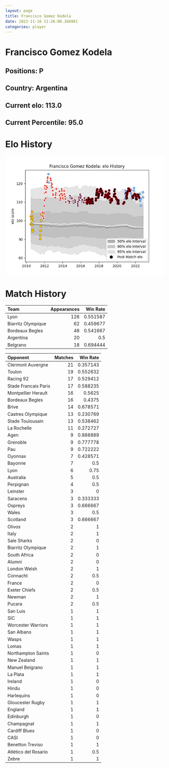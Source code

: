 ```yaml
---  
layout: page  
title: Francisco Gomez Kodela  
date: 2022-11-16 11:26:00.266981  
categories: player  
---
```

# Francisco Gomez Kodela

## Positions: P

## Country: Argentina

## Current elo: 113.0

## Current Percentile: 95.0

# Elo History


![elo history](history_FranciscoGomezKodela.png)
# Match History


| Team               |   Appearances |   Win Rate |
|:-------------------|--------------:|-----------:|
| Lyon               |           126 |   0.551587 |
| Biarritz Olympique |            62 |   0.459677 |
| Bordeaux Begles    |            48 |   0.541667 |
| Argentina          |            20 |   0.5      |
| Belgrano           |            18 |   0.694444 |

| Opponent             |   Matches |   Win Rate |
|:---------------------|----------:|-----------:|
| Clermont Auvergne    |        21 |   0.357143 |
| Toulon               |        19 |   0.552632 |
| Racing 92            |        17 |   0.529412 |
| Stade Francais Paris |        17 |   0.588235 |
| Montpellier Herault  |        16 |   0.5625   |
| Bordeaux Begles      |        16 |   0.4375   |
| Brive                |        14 |   0.678571 |
| Castres Olympique    |        13 |   0.230769 |
| Stade Toulousain     |        13 |   0.538462 |
| La Rochelle          |        11 |   0.272727 |
| Agen                 |         9 |   0.888889 |
| Grenoble             |         9 |   0.777778 |
| Pau                  |         9 |   0.722222 |
| Oyonnax              |         7 |   0.428571 |
| Bayonne              |         7 |   0.5      |
| Lyon                 |         6 |   0.75     |
| Australia            |         5 |   0.5      |
| Perpignan            |         4 |   0.5      |
| Leinster             |         3 |   0        |
| Saracens             |         3 |   0.333333 |
| Ospreys              |         3 |   0.666667 |
| Wales                |         3 |   0.5      |
| Scotland             |         3 |   0.666667 |
| Olivos               |         2 |   1        |
| Italy                |         2 |   1        |
| Sale Sharks          |         2 |   0        |
| Biarritz Olympique   |         2 |   1        |
| South Africa         |         2 |   0        |
| Alumni               |         2 |   0        |
| London Welsh         |         2 |   1        |
| Connacht             |         2 |   0.5      |
| France               |         2 |   0        |
| Exeter Chiefs        |         2 |   0.5      |
| Newman               |         2 |   1        |
| Pucara               |         2 |   0.5      |
| San Luis             |         1 |   1        |
| SIC                  |         1 |   1        |
| Worcester Warriors   |         1 |   1        |
| San Albano           |         1 |   1        |
| Wasps                |         1 |   1        |
| Lomas                |         1 |   1        |
| Northampton Saints   |         1 |   0        |
| New Zealand          |         1 |   1        |
| Manuel Belgrano      |         1 |   1        |
| La Plata             |         1 |   1        |
| Ireland              |         1 |   0        |
| Hindu                |         1 |   0        |
| Harlequins           |         1 |   0        |
| Gloucester Rugby     |         1 |   1        |
| England              |         1 |   1        |
| Edinburgh            |         1 |   0        |
| Champagnat           |         1 |   1        |
| Cardiff Blues        |         1 |   0        |
| CASI                 |         1 |   0        |
| Benetton Treviso     |         1 |   1        |
| Atlético del Rosario |         1 |   0.5      |
| Zebre                |         1 |   1        |